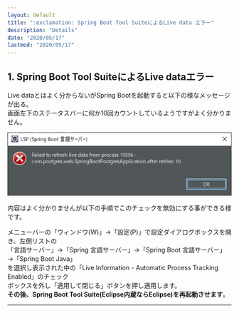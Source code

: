 ```yaml
---
layout: default
title: ":exclamation: Spring Boot Tool SuiteによるLive data エラー"
description: "Details"
date: "2020/05/17"
lastmod: "2020/05/17"
---
```


## 1. Spring Boot Tool SuiteによるLive dataエラー

Live dataとはよく分からないがSpring Bootを起動すると以下の様なメッセージが出る。  
画面左下のステータスバーに何か10回カウントしているようですがよく分かりません。  

![1-1](LiveData.png)  

内容はよく分かりませんが以下の手順でこのチェックを無効にする事ができる様です。  

メニューバーの「ウィンドウ(W)」→「設定(P)」で設定ダイアログボックスを開き、左側リストの  
「言語サーバー」→「Spring 言語サーバー」→「Spring Boot 言語サーバー」→「Spring Boot Java」  
を選択し表示された中の「Live Information - Automatic Process Tracking Enabled」のチェック  
ボックスを外し「適用して閉じる」ボタンを押し適用します。  
**その後、Spring Boot Tool Suite(Eclipse内蔵ならEclipse)を再起動させます**。  

* * *
